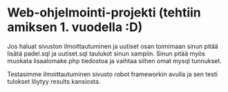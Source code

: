 # Web-ohjelmointi-projekti (tehtiin amiksen 1. vuodella :D)

Jos haluat sivuston ilmoittautuminen ja uutiset osan toimimaan sinun pitää lisätä padel.sql ja uutiset.sql taulukot sinun xampiin.
 Sinun pitää myös muokata lisaalomake.php tiedostoa ja vaihtaa siihen omat mysql tunnukset.
 
 Testasimme ilmoittautuminen sivusto robot frameworkin avulla ja sen testi tulokset löytyy results kansiosta.
